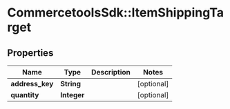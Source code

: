 # CommercetoolsSdk::ItemShippingTarget

## Properties
Name | Type | Description | Notes
------------ | ------------- | ------------- | -------------
**address_key** | **String** |  | [optional] 
**quantity** | **Integer** |  | [optional] 

